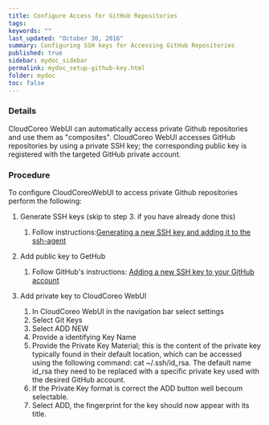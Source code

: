 ```yaml
---
title: Configure Access for GitHub Repositories
tags:
keywords: ""
last_updated: "October 30, 2016"
summary: Configuring SSH keys for Accessing GitHub Repositories
published: true
sidebar: mydoc_sidebar
permalink: mydoc_setup-github-key.html
folder: mydoc
toc: false
---
```


### Details  
CloudCoreo WebUI can automatically access private Github repositories and use them as "composites". CloudCoreo WebUI accesses GitHub repositories by using a private SSH key; the corresponding public key is registered with the targeted GitHub private account.

### Procedure  

To configure CloudCoreoWebUI to access private Github repositories perform the following:


1.  Generate SSH keys (skip to step 3. if you have already done this)
    1. Follow instructions:[Generating a new SSH key and adding it to the ssh-agent](https://help.github.com/articles/adding-a-new-ssh-key-to-your-github-account/)

2.  Add public key to GetHub
    1. Follow GitHub's instructions: [Adding a new SSH key to your GitHub account](https://help.github.com/articles/adding-a-new-ssh-key-to-your-github-account/) 

3.  Add private key to CloudCoreo WebUI
    1. In CloudCoreo WebUI in the navigation bar select settings
    2. Select Git Keys
    3. Select ADD NEW
    4. Provide a identifying Key Name
    5. Provide the Private Key Material; this is the content of the private key typically found in their default location, which can be accessed using the following command: cat ~/.ssh/id_rsa.  The default name id_rsa they need to be replaced with a specific private key used with the desired GitHub account.
    6. If the Private Key format is correct the ADD button well becoum selectable.
    7. Select ADD, the fingerprint for the key should now appear with its title.  
